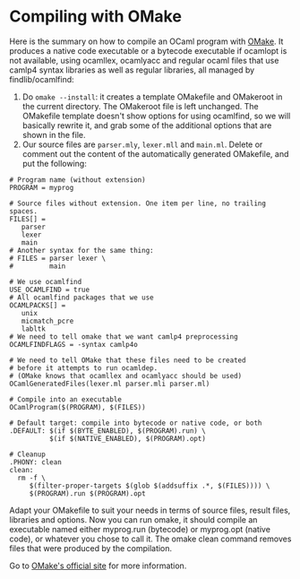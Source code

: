 Compiling with OMake
====================

Here is the summary on how to compile an OCaml program with [OMake](http://omake.metaprl.org/ "OMake"). It produces a native code executable or a bytecode executable if ocamlopt is not available, using ocamllex, ocamlyacc and regular ocaml files that use camlp4 syntax libraries as well as regular libraries, all managed by findlib/ocamlfind:

1.  Do `omake --install`: it creates a template OMakefile and OMakeroot in the current directory. The OMakeroot file is left unchanged. The OMakefile template doesn't show options for using ocamlfind, so we will basically rewrite it, and grab some of the additional options that are shown in the file.
2.  Our source files are `parser.mly`, `lexer.mll` and `main.ml`. Delete or comment out the content of the automatically generated OMakefile, and put the following:

<!-- -->

    # Program name (without extension)
    PROGRAM = myprog

    # Source files without extension. One item per line, no trailing spaces.
    FILES[] =
       parser
       lexer
       main
    # Another syntax for the same thing:
    # FILES = parser lexer \
    #         main

    # We use ocamlfind
    USE_OCAMLFIND = true
    # All ocamlfind packages that we use
    OCAMLPACKS[] =
       unix
       micmatch_pcre
       labltk
    # We need to tell omake that we want camlp4 preprocessing
    OCAMLFINDFLAGS = -syntax camlp4o

    # We need to tell OMake that these files need to be created
    # before it attempts to run ocamldep.
    # (OMake knows that ocamllex and ocamlyacc should be used)
    OCamlGeneratedFiles(lexer.ml parser.mli parser.ml)

    # Compile into an executable
    OCamlProgram($(PROGRAM), $(FILES))

    # Default target: compile into bytecode or native code, or both
    .DEFAULT: $(if $(BYTE_ENABLED), $(PROGRAM).run) \
              $(if $(NATIVE_ENABLED), $(PROGRAM).opt)

    # Cleanup
    .PHONY: clean
    clean:
      rm -f \
         $(filter-proper-targets $(glob $(addsuffix .*, $(FILES)))) \
         $(PROGRAM).run $(PROGRAM).opt

Adapt your OMakefile to suit your needs in terms of source files, result files, libraries and options. Now you can run omake, it should compile an executable named either myprog.run (bytecode) or myprog.opt (native code), or whatever you chose to call it. The omake clean command removes files that were produced by the compilation.

Go to [OMake's official site](http://omake.metaprl.org/ "OMake's official site") for more information.
